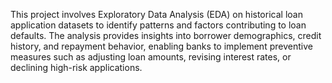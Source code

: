 This project involves Exploratory Data Analysis (EDA) on historical loan application datasets to identify patterns and factors contributing to loan defaults. The analysis provides insights into borrower demographics, credit history, and repayment behavior, enabling banks to implement preventive measures such as adjusting loan amounts, revising interest rates, or declining high-risk applications.
